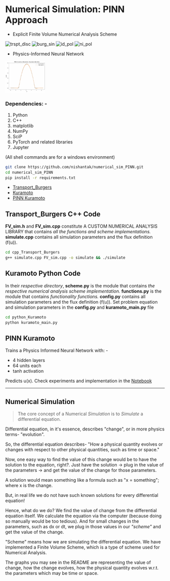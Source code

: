 # Numerical Simulation: PINN Approach
- Explicit Finite Volume Numerical Analysis Scheme <br> 

<img src="sim_gifs/td.gif" alt="trspt_disc" width="23%"></img> <img src="sim_gifs/bs.gif" alt="burg_sin" width="23.5%"></img> <img src="sim_gifs/idp.gif" alt="id_pol" width="24%"></img> <img src="sim_gifs/nip.gif" alt="ni_pol" width="25.5%">

- Physics-Informed Neural Network <br>

<img src="sim_gifs/idp_nn.gif" alt="id_pol_nn" width="25%"></img> 


### Dependencies: -
1. Python
2. C++
2. matplotlib
3. NumPy
4. SciP
5. PyTorch and related libraries
6. Jupyter 

(All shell commands are for a windows environment)

```bash
git clone https://github.com/nishantak/numerical_sim_PINN.git
cd numerical_sim_PINN
pip install -r requirements.txt
```

- [Transport_Burgers](#transport_burgers-c-code)
- [Kuramoto](#kuramoto-python-code)
- [PINN Kuramoto](#pinn-kuramoto)

## Transport_Burgers C++ Code
**FV_sim.h** and **FV_sim.cpp** constitute A CUSTOM NUMERICAL ANALYSIS LIBRARY that contains _all the functions and scheme implementations._ **simulate.cpp** contains all simulation parameters and the flux definition (f(u)).

```bash
cd cpp_Transport_Burgers
g++ simulate.cpp FV_sim.cpp -o simulate && ./simulate
```

## Kuramoto Python Code
In their *respective directory*, **scheme.py** is the module that contains _the respective numerical analysis scheme implementation._ **functions.py** is the module that contains _functionality functions._ **config.py** contains all simulation parameters and the flux definition (f(u)). Set problem equation and simulation parameters in the **config.py** and **kuramoto_main.py** file
 
```bash
cd python_Kuramoto
python kuramoto_main.py
```

## PINN Kuramoto
Trains a Physics Informed Neural Network with: -
- 4 hidden layers 
- 64 units each 
- tanh activation

Predicts u(x). Check experiments and implementation in the [Notebook](/PINN_Kuramoto/pinn_solver.ipynb)

---

## Numerical Simulation 

> The core concept of a Numerical *Simulation* is to *Simulate* a differential equation.

Differential equation, in it's essence, describes "change", or in more physics terms- "evolution".
 
So, the differential equation describes- "How a physical quantity evolves or changes with respect to other physical quantities, such as time or space."

Now, one easy way to find the value of this change would be to have the solution to the equation, right?. Just have the solution -> plug in the value of the parameters -> and get the value of the change for those parameters. 

A solution would mean something like a formula such as "x = something"; where x is the change.

But, in real life we do not have such known solutions for every differential equation!

Hence, what do we do? We find the value of change from the differential equation itself. We calculate the equation via the computer (because doing so manually would be too tedious). And for small changes in the parameters, such as dx or dt, we plug in those values in our *"scheme"* and get the value of the change.

"Scheme" means how we are simulating the differential equation. We have implemented a Finite Volume Scheme, which is a type of scheme used for Numerical Analysis.

The graphs you may see in the README are representing the value of change, how the change evolves, how the physical quantity evolves w.r.t. the parameters which may be time or space.
